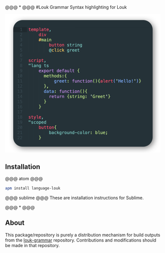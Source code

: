 @@@ * @@@
#Louk Grammar
Syntax highlighting for Louk

<img width="544" src="assets/preview.png" alt="Syntax highlighting example" />

## Installation
@@@ atom @@@
```sh
apm install language-louk
```

@@@ sublime @@@
These are installation instructions for Sublime.

@@@ * @@@
## About
This package/repository is purely a distribution mechanism for build outputs from the [louk-grammar](https://github.com/agorischek/louk-grammar) repository. Contributions and modifications should be made in that repository.
